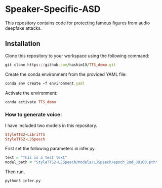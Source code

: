 # Speaker-Specific-ASD

This repository contains code for protecting famous figures from audio deepfake attacks.

## Installation

Clone this repository to your workspace using the following command:
```ruby
git clone https://github.com/hashim19/TTS_demo.git
```

Create the conda environment from the provided YAML file:
```ruby
conda env create -f environment.yaml
```

Activate the environment:
```ruby
conda activate TTS_demo
```

### How to generate voice:
I have included two models in this repository. 

```ruby
StyleTTS2-LibriTTS
StyleTTS2-LJSpeech
``` 

First set the following parameters in infer.py.
```ruby
text = "This is a test text"
model_path = "StyleTTS2-LJSpeech/Models/LJSpeech/epoch_2nd_00100.pth"
```

Then run,
```
python3 infer.py
```